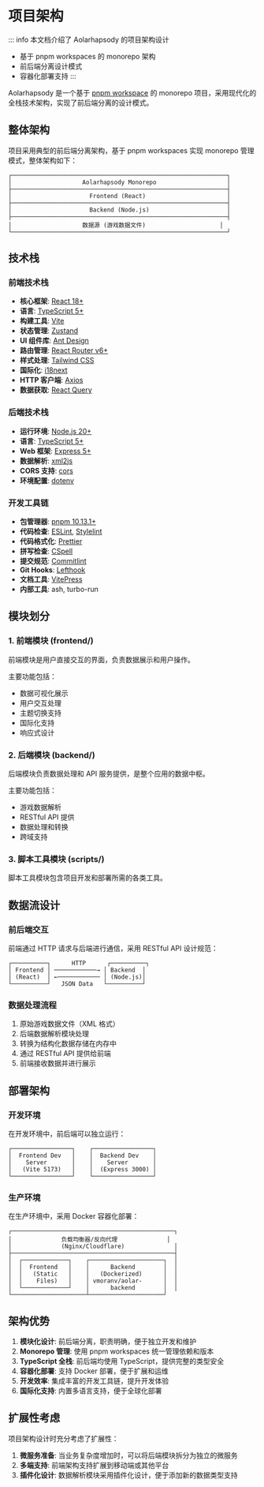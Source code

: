 # 项目架构

::: info 本文档介绍了 Aolarhapsody 的项目架构设计

- 基于 pnpm workspaces 的 monorepo 架构
- 前后端分离设计模式
- 容器化部署支持
  :::

Aolarhapsody 是一个基于 [pnpm workspace](https://pnpm.io/workspaces) 的 monorepo 项目，采用现代化的全栈技术架构，实现了前后端分离的设计模式。

## 整体架构

项目采用典型的前后端分离架构，基于 pnpm workspaces 实现 monorepo 管理模式，整体架构如下：

```
┌─────────────────────────────────────────────────────────────┐
│                    Aolarhapsody Monorepo                    │
├─────────────────────────────────────────────────────────────┤
│                      Frontend (React)                       │
├─────────────────────────────────────────────────────────────┤
│                      Backend (Node.js)                      │
├─────────────────────────────────────────────────────────────┤
│                    数据源 (游戏数据文件)                     │
└─────────────────────────────────────────────────────────────┘
```

## 技术栈

### 前端技术栈

- **核心框架**: [React 18+](https://reactjs.org/)
- **语言**: [TypeScript 5+](https://www.typescriptlang.org/)
- **构建工具**: [Vite](https://vitejs.dev/)
- **状态管理**: [Zustand](https://github.com/pmndrs/zustand)
- **UI 组件库**: [Ant Design](https://ant.design/)
- **路由管理**: [React Router v6+](https://reactrouter.com/)
- **样式处理**: [Tailwind CSS](https://tailwindcss.com/)
- **国际化**: [i18next](https://www.i18next.com/)
- **HTTP 客户端**: [Axios](https://axios-http.com/)
- **数据获取**: [React Query](https://tanstack.com/query/latest)

### 后端技术栈

- **运行环境**: [Node.js 20+](https://nodejs.org/)
- **语言**: [TypeScript 5+](https://www.typescriptlang.org/)
- **Web 框架**: [Express 5+](https://expressjs.com/)
- **数据解析**: [xml2js](https://github.com/Leonidas-from-XIV/node-xml2js)
- **CORS 支持**: [cors](https://github.com/expressjs/cors)
- **环境配置**: [dotenv](https://github.com/motdotla/dotenv)

### 开发工具链

- **包管理器**: [pnpm 10.13.1+](https://pnpm.io/)
- **代码检查**: [ESLint](https://eslint.org/), [Stylelint](https://stylelint.io/)
- **代码格式化**: [Prettier](https://prettier.io/)
- **拼写检查**: [CSpell](https://cspell.org/)
- **提交规范**: [Commitlint](https://commitlint.js.org/)
- **Git Hooks**: [Lefthook](https://github.com/evilmartians/lefthook)
- **文档工具**: [VitePress](https://vitepress.dev/)
- **内部工具**: ash, turbo-run

## 模块划分

### 1. 前端模块 (frontend/)

前端模块是用户直接交互的界面，负责数据展示和用户操作。

主要功能包括：

- 数据可视化展示
- 用户交互处理
- 主题切换支持
- 国际化支持
- 响应式设计

### 2. 后端模块 (backend/)

后端模块负责数据处理和 API 服务提供，是整个应用的数据中枢。

主要功能包括：

- 游戏数据解析
- RESTful API 提供
- 数据处理和转换
- 跨域支持

### 3. 脚本工具模块 (scripts/)

脚本工具模块包含项目开发和部署所需的各类工具。

## 数据流设计

### 前后端交互

前端通过 HTTP 请求与后端进行通信，采用 RESTful API 设计规范：

```
┌──────────┐      HTTP      ┌──────────┐
│ Frontend │ ────────────→ │ Backend  │
│ (React)  │ ←──────────── │ (Node.js)│
└──────────┘   JSON Data   └──────────┘
```

### 数据处理流程

1. 原始游戏数据文件（XML 格式）
2. 后端数据解析模块处理
3. 转换为结构化数据存储在内存中
4. 通过 RESTful API 提供给前端
5. 前端接收数据并进行展示

## 部署架构

### 开发环境

在开发环境中，前后端可以独立运行：

```
┌─────────────────┐    ┌─────────────────┐
│  Frontend Dev   │    │  Backend Dev    │
│    Server       │    │    Server       │
│   (Vite 5173)   │    │  (Express 3000) │
└─────────────────┘    └─────────────────┘
```

### 生产环境

在生产环境中，采用 Docker 容器化部署：

```
┌──────────────────────────────────────────────┐
│              负载均衡器/反向代理              │
│              (Nginx/Cloudflare)              │
├──────────────────────────────────────────────┤
│  ┌─────────────┐    ┌─────────────────────┐  │
│  │  Frontend   │    │      Backend        │  │
│  │   (Static   │    │   (Dockerized)      │  │
│  │    Files)   │    │ vmoranv/aolar-      │  │
│  └─────────────┘    │      backend        │  │
└─────────────────────┴─────────────────────┘
```

## 架构优势

1. **模块化设计**: 前后端分离，职责明确，便于独立开发和维护
2. **Monorepo 管理**: 使用 pnpm workspaces 统一管理依赖和版本
3. **TypeScript 全栈**: 前后端均使用 TypeScript，提供完整的类型安全
4. **容器化部署**: 支持 Docker 部署，便于扩展和运维
5. **开发效率**: 集成丰富的开发工具链，提升开发体验
6. **国际化支持**: 内置多语言支持，便于全球化部署

## 扩展性考虑

项目架构设计时充分考虑了扩展性：

1. **微服务准备**: 当业务复杂度增加时，可以将后端模块拆分为独立的微服务
2. **多端支持**: 前端架构支持扩展到移动端或其他平台
3. **插件化设计**: 数据解析模块采用插件化设计，便于添加新的数据类型支持
